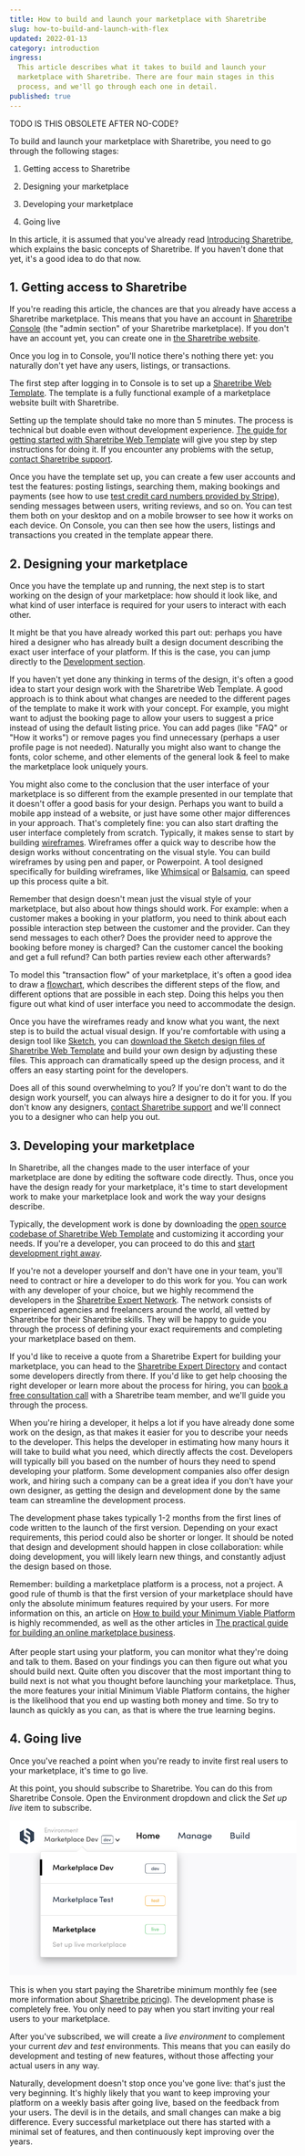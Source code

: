 ```yaml
---
title: How to build and launch your marketplace with Sharetribe
slug: how-to-build-and-launch-with-flex
updated: 2022-01-13
category: introduction
ingress:
  This article describes what it takes to build and launch your
  marketplace with Sharetribe. There are four main stages in this
  process, and we'll go through each one in detail.
published: true
---
```


TODO IS THIS OBSOLETE AFTER NO-CODE?

To build and launch your marketplace with Sharetribe, you need to go
through the following stages:

1. Getting access to Sharetribe

2. Designing your marketplace

3. Developing your marketplace

4. Going live

In this article, it is assumed that you've already read
[Introducing Sharetribe](/introduction/introducing-sharetribe/), which
explains the basic concepts of Sharetribe. If you haven't done that yet,
it's a good idea to do that now.

## 1. Getting access to Sharetribe

If you're reading this article, the chances are that you already have
access a Sharetribe marketplace. This means that you have an account in
[Sharetribe Console](https://console.sharetribe.com) (the "admin
section" of your Sharetribe marketplace). If you don't have an account
yet, you can create one in
[the Sharetribe website](https://www.sharetribe.com/#start-building-with-flex).

Once you log in to Console, you'll notice there's nothing there yet: you
naturally don't yet have any users, listings, or transactions.

The first step after logging in to Console is to set up a
[Sharetribe Web Template](/introduction/introducing-template/). The
template is a fully functional example of a marketplace website built
with Sharetribe.

Setting up the template should take no more than 5 minutes. The process
is technical but doable even without development experience.
[The guide for getting started with Sharetribe Web Template](/introduction/getting-started-with-web-template/)
will give you step by step instructions for doing it. If you encounter
any problems with the setup,
[contact Sharetribe support](mailto:flex-support@sharetribe.com).

Once you have the template set up, you can create a few user accounts
and test the features: posting listings, searching them, making bookings
and payments (see how to use
[test credit card numbers provided by Stripe](/how-to/set-up-and-use-stripe/#7-test-the-stripe-account-in-sharetribe-web-template)),
sending messages between users, writing reviews, and so on. You can test
them both on your desktop and on a mobile browser to see how it works on
each device. On Console, you can then see how the users, listings and
transactions you created in the template appear there.

## 2. Designing your marketplace

Once you have the template up and running, the next step is to start
working on the design of your marketplace: how should it look like, and
what kind of user interface is required for your users to interact with
each other.

It might be that you have already worked this part out: perhaps you have
hired a designer who has already built a design document describing the
exact user interface of your platform. If this is the case, you can jump
directly to the [Development section](#3-developing-your-marketplace).

If you haven't yet done any thinking in terms of the design, it's often
a good idea to start your design work with the Sharetribe Web Template.
A good approach is to think about what changes are needed to the
different pages of the template to make it work with your concept. For
example, you might want to adjust the booking page to allow your users
to suggest a price instead of using the default listing price. You can
add pages (like "FAQ" or "How it works") or remove pages you find
unnecessary (perhaps a user profile page is not needed). Naturally you
might also want to change the fonts, color scheme, and other elements of
the general look & feel to make the marketplace look uniquely yours.

You might also come to the conclusion that the user interface of your
marketplace is so different from the example presented in our template
that it doesn't offer a good basis for your design. Perhaps you want to
build a mobile app instead of a website, or just have some other major
differences in your approach. That's completely fine: you can also start
drafting the user interface completely from scratch. Typically, it makes
sense to start by building
[wireframes](https://en.wikipedia.org/wiki/Website_wireframe).
Wireframes offer a quick way to describe how the design works without
concentrating on the visual style. You can build wireframes by using pen
and paper, or Powerpoint. A tool designed specifically for building
wireframes, like [Whimsical](https://whimsical.co/) or
[Balsamiq](https://balsamiq.com/), can speed up this process quite a
bit.

Remember that design doesn't mean just the visual style of your
marketplace, but also about how things should work. For example: when a
customer makes a booking in your platform, you need to think about each
possible interaction step between the customer and the provider. Can
they send messages to each other? Does the provider need to approve the
booking before money is charged? Can the customer cancel the booking and
get a full refund? Can both parties review each other afterwards?

To model this "transaction flow" of your marketplace, it's often a good
idea to draw a [flowchart](https://en.wikipedia.org/wiki/Flowchart),
which describes the different steps of the flow, and different options
that are possible in each step. Doing this helps you then figure out
what kind of user interface you need to accommodate the design.

Once you have the wireframes ready and know what you want, the next step
is to build the actual visual design. If you're comfortable with using a
design tool like [Sketch](https://www.sketch.com/), you can
[download the Sketch design files of Sharetribe Web Template](/design-toolkit/design-files/#assets)
and build your own design by adjusting these files. This approach can
dramatically speed up the design process, and it offers an easy starting
point for the developers.

Does all of this sound overwhelming to you? If you're don't want to do
the design work yourself, you can always hire a designer to do it for
you. If you don't know any designers,
[contact Sharetribe support](mailto:flex-support@sharetribe.com) and
we'll connect you to a designer who can help you out.

## 3. Developing your marketplace

In Sharetribe, all the changes made to the user interface of your
marketplace are done by editing the software code directly. Thus, once
you have the design ready for your marketplace, it's time to start
development work to make your marketplace look and work the way your
designs describe.

Typically, the development work is done by downloading the
[open source codebase of Sharetribe Web Template](https://github.com/sharetribe/web-template/)
and customizing it according your needs. If you're a developer, you can
proceed to do this and
[start development right away](/template/how-to-customize-template/).

If you're not a developer yourself and don't have one in your team,
you'll need to contract or hire a developer to do this work for you. You
can work with any developer of your choice, but we highly recommend the
developers in the
[Sharetribe Expert Network](https://www.sharetribe.com/experts/). The
network consists of experienced agencies and freelancers around the
world, all vetted by Sharetribe for their Sharetribe skills. They will
be happy to guide you through the process of defining your exact
requirements and completing your marketplace based on them.

If you'd like to receive a quote from a Sharetribe Expert for building
your marketplace, you can head to the
[Sharetribe Expert Directory](https://www.sharetribe.com/experts/) and
contact some developers directly from there. If you'd like to get help
choosing the right developer or learn more about the process for hiring,
you can
[book a free consultation call](https://calendly.com/welcome-to-flex)
with a Sharetribe team member, and we'll guide you through the process.

When you're hiring a developer, it helps a lot if you have already done
some work on the design, as that makes it easier for you to describe
your needs to the developer. This helps the developer in estimating how
many hours it will take to build what you need, which directly affects
the cost. Developers will typically bill you based on the number of
hours they need to spend developing your platform. Some development
companies also offer design work, and hiring such a company can be a
great idea if you don't have your own designer, as getting the design
and development done by the same team can streamline the development
process.

The development phase takes typically 1-2 months from the first lines of
code written to the launch of the first version. Depending on your exact
requirements, this period could also be shorter or longer. It should be
noted that design and development should happen in close collaboration:
while doing development, you will likely learn new things, and
constantly adjust the design based on those.

Remember: building a marketplace platform is a process, not a project. A
good rule of thumb is that the first version of your marketplace should
have only the absolute minimum features required by your users. For more
information on this, an article on
[How to build your Minimum Viable Platform](https://www.sharetribe.com/academy/how-to-build-a-minimum-viable-platform/)
is highly recommended, as well as the other articles in
[The practical guide for building an online marketplace business](https://www.sharetribe.com/academy/guide/).
\
 \
After people start using your platform, you can monitor what they're doing
and talk to them. Based on your findings you can then figure out what you
should build next. Quite often you discover that the most important thing
to build next is not what you thought before launching your marketplace.
Thus, the more features your initial Minimum Viable Platform contains, the
higher is the likelihood that you end up wasting both money and time. So
try to launch as quickly as you can, as that is where the true learning begins.

## 4. Going live

Once you've reached a point when you're ready to invite first real users
to your marketplace, it's time to go live.

At this point, you should subscribe to Sharetribe. You can do this from
Sharetribe Console. Open the Environment dropdown and click the _Set up
live_ item to subscribe.

![Click Set up live to subscribe](./set-up-live.png)

This is when you start paying the Sharetribe minimum monthly fee (see
more information about
[Sharetribe pricing](https://www.sharetribe.com/products/flex/#pricing)).
The development phase is completely free. You only need to pay when you
start inviting your real users to your marketplace.

After you've subscribed, we will create a _live environment_ to
complement your current _dev_ and _test_ environments. This means that
you can easily do development and testing of new features, without those
affecting your actual users in any way.

Naturally, development doesn't stop once you've gone live: that's just
the very beginning. It's highly likely that you want to keep improving
your platform on a weekly basis after going live, based on the feedback
from your users. The devil is in the details, and small changes can make
a big difference. Every successful marketplace out there has started
with a minimal set of features, and then continuously kept improving
over the years.

<!-- Docs to Markdown version 1.0β15 -->
